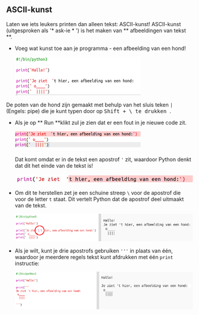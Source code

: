 ## ASCII-kunst

Laten we iets leukers printen dan alleen tekst: ASCII-kunst! ASCII-kunst (uitgesproken als '* ask-ie * ') is het maken van ** afbeeldingen van tekst **.

+ Voeg wat kunst toe aan je programma - een afbeelding van een hond!
    
    ![screenshot](images/me-dog.png)

De poten van de hond zijn gemaakt met behulp van het sluis teken ` | ` (Engels: pipe) die je kunt typen door op <kbd> Shift + \ te drukken </kbd>.

+ Als je op ** Run **klikt zul je zien dat er een fout in je nieuwe code zit.
    
    ![screenshot](images/me-dog-bug.png)
    
    Dat komt omdat er in de tekst een apostrof ` ' ` zit, waardoor Python denkt dat dit het einde van de tekst is!
    
    ![screenshot](images/me-dog-quote.png)

+ Om dit te herstellen zet je een schuine streep ` \ ` voor de apostrof die voor de letter ` t ` staat. Dit vertelt Python dat de apostrof deel uitmaakt van de tekst.
    
    ![screenshot](images/me-dog-bug-fix.png)

+ Als je wilt, kunt je drie apostrofs gebruiken ` ''' ` in plaats van één, waardoor je meerdere regels tekst kunt afdrukken met één ` print ` instructie:
    
    ![screenshot](images/me-dog-triple-quote.png)